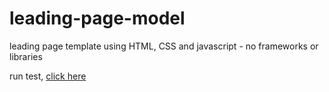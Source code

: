 # leading-page-model
leading page template using HTML, CSS and javascript - no frameworks or libraries

run test, [click here](https://jonta-sancar.github.io/leanding-page-model)
